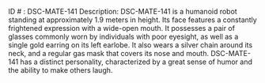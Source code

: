 ID # : DSC-MATE-141
Description: DSC-MATE-141 is a humanoid robot standing at approximately 1.9 meters in height. Its face features a constantly frightened expression with a wide-open mouth. It possesses a pair of glasses commonly worn by individuals with poor eyesight, as well as a single gold earring on its left earlobe. It also wears a silver chain around its neck, and a regular gas mask that covers its nose and mouth. DSC-MATE-141 has a distinct personality, characterized by a great sense of humor and the ability to make others laugh.
